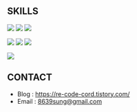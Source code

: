 
## SKILLS

<p>
<img src="https://img.shields.io/badge/Python-3776AB?style=for-the-badge&logo=Python&logoColor=white"/></a>
<img src="https://img.shields.io/badge/C-A8B9CC?style=for-the-badge&logo=C&logoColor=white"/></a>
<img src="https://img.shields.io/badge/C++-00599C?style=for-the-badge&logo=c%2B%2B&logoColor=white"/></a>
</p>
<p >
<img src="https://img.shields.io/badge/PyTorch-EE4C2C?style=for-the-badge&logo=PyTorch&logoColor=white"/></a>
<img src="https://img.shields.io/badge/TensorFlow-FF6F00?style=for-the-badge&logo=TensorFlow&logoColor=white"/></a>
<img src="https://img.shields.io/badge/WandB-FFBE00?style=for-the-badge&logo=Weights&Biases&logoColor=white"/></a>
</p>
<p >
<img src="https://img.shields.io/badge/Django-092E20?style=for-the-badge&logo=django&logoColor=white"/></a>
</p>


## CONTACT

- Blog : <https://re-code-cord.tistory.com/> 
- Email : <8639sung@gmail.com>
